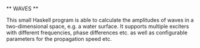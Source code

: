 ** WAVES **

This small Haskell program is able to calculate the amplitudes of waves
in a two-dimensional space, e.g. a water surface. It supports multiple exciters
with different frequencies, phase differences etc. as well as configurable
parameters for the propagation speed etc.

